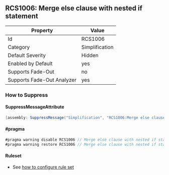 ## RCS1006: Merge else clause with nested if statement

Property | Value
--- | --- 
Id | RCS1006
Category | Simplification
Default Severity | Hidden
Enabled by Default | yes
Supports Fade-Out | no
Supports Fade-Out Analyzer | yes

### How to Suppress

#### SuppressMessageAttribute

```csharp
[assembly: SuppressMessage("Simplification", "RCS1006:Merge else clause with nested if statement.", Justification = "<Pending>")]
```

#### \#pragma

```csharp
#pragma warning disable RCS1006 // Merge else clause with nested if statement.
#pragma warning restore RCS1006 // Merge else clause with nested if statement.
```

#### Ruleset

* See [how to configure rule set](../HowToConfigureAnalyzers.md)
